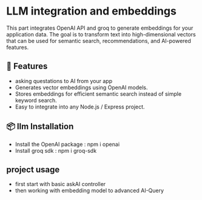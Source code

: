 # LLM integration and embeddings
This part integrates OpenAI API and groq to generate embeddings for your application data.
The goal is to transform text into high-dimensional vectors that can be used for semantic search, recommendations, and AI-powered features.

## 🚀 Features
- asking questations to AI from your app
- Generates vector embeddings using OpenAI models.
- Stores embeddings for efficient semantic search instead of simple keyword search.
- Easy to integrate into any Node.js / Express project.

## 📦 llm Installation
- Install the OpenAI package : npm i openai
- Install groq sdk : npm i groq-sdk

## project usage
- first start with basic askAI controller
- then working with embedding model to advanced AI-Query
